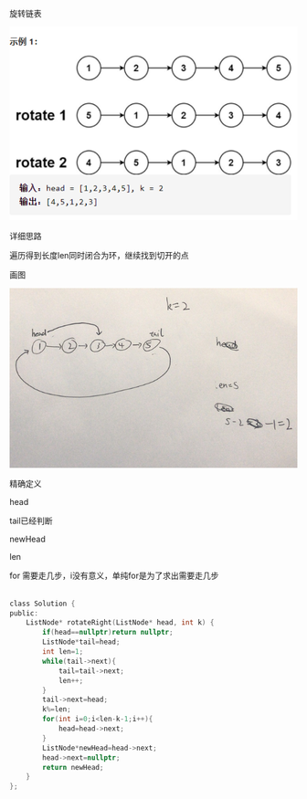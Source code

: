 旋转链表

![img](image/1627486403890.png)

详细思路

遍历得到长度len同时闭合为环，继续找到切开的点

画图

![img](image/1627487160005.png)

精确定义

head

tail已经判断

newHead

len

for 需要走几步，i没有意义，单纯for是为了求出需要走几步

```c

class Solution {
public:
    ListNode* rotateRight(ListNode* head, int k) {
        if(head==nullptr)return nullptr;
        ListNode*tail=head;
        int len=1;
        while(tail->next){
            tail=tail->next;
            len++;
        }
        tail->next=head;
        k%=len;
        for(int i=0;i<len-k-1;i++){
            head=head->next;
        }
        ListNode*newHead=head->next;
        head->next=nullptr;
        return newHead;
    }
};
```


